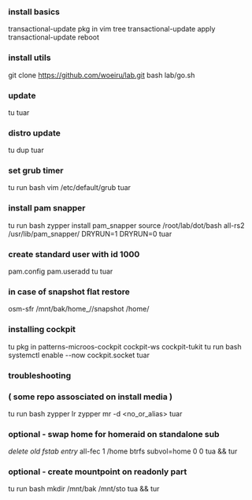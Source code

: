 ### install basics
transactional-update pkg in vim tree
transactional-update apply
transactional-update reboot

### install utils
git clone https://github.com/woeiru/lab.git
bash lab/go.sh

### update
tu
tuar

### distro update
tu dup
tuar

### set grub timer
tu run bash
    vim /etc/default/grub
tuar

### install pam snapper
tu run bash
    zypper install pam_snapper
    source /root/lab/dot/bash
    all-rs2 /usr/lib/pam_snapper/ DRYRUN=1 DRYRUN=0
tuar

### create standard user with id 1000
pam.config
pam.useradd <username> <usergroup>
tu
tuar

### in case of snapshot flat restore
osm-sfr /mnt/bak/home_<username>/<sNr>/snapshot /home/<username>

### installing cockpit
tu pkg in patterns-microos-cockpit cockpit-ws cockpit-tukit 
tu run bash
    systemctl enable --now cockpit.socket
tuar

### troubleshooting
### ( some repo assosciated on install media )
tu run bash
	zypper lr
	zypper mr -d <no_or_alias>
tuar

### optional - swap home for homeraid on standalone sub
*delete old fstab entry*
all-fec 1 /home btrfs subvol=home 0 0
tua && tur

### optional - create mountpoint on readonly part
tu run bash
    mkdir /mnt/bak /mnt/sto
tua && tur


